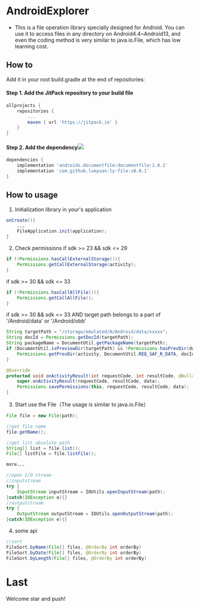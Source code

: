# AndroidExplorer
* This is a file operation library specially designed for Android. You can use it to access files in any directory on Android4.4~Android13, and even the coding method is very similar to java.io.File, which has low learning cost.

## How to
Add it in your root build.gradle at the end of repositories:
#### Step 1. Add the JitPack repository to your build file
```gradle
allprojects {
	repositories {
		...
		maven { url 'https://jitpack.io' }
	}
}
```
#### Step 2. Add the dependency[![](https://jitpack.io/v/lumyuan/ly-file.svg)](https://jitpack.io/#lumyuan/ly-file)
```gradle
dependencies {
	implementation 'androidx.documentfile:documentfile:1.0.1'
	implementation 'com.github.lumyuan:ly-file:v0.0.1'
}
```

## How to usage
1. Initialization library
in your's application
```java
onCreate(){
	...
	FileApplication.init(application);
}
```
2. Check permissions
if sdk >= 23 && sdk <= 29
```java
if (!Permissions.hasCallExternalStorage()){
	Permissions.getCallExternalStorage(activity);
}
```
if sdk >= 30 && sdk <= 33
```java
if (!Permissions.hasCallAllFile()){
	Permissions.getCallAllFile();
}
```
if sdk >= 30 && sdk <= 33 AND target path belongs to a part of '/Android/data' or '/Android/obb'
```java
String targetPath = "/storage/emulated/0/Android/data/xxxxx";
String docId = Permissions.getDocId(targetPath);
String packageName = DocumentUtil.getPackageName(targetPath);
if (DocumentUtil.isPreviewDir(targetPath) && !Permissions.hasPrevDir(docId, packageName)){
	Permissions.getPrevDir(activity, DocumentUtil.REQ_SAF_R_DATA, docId);
}

@Override
protected void onActivityResult(int requestCode, int resultCode, @Nullable Intent data) {
	super.onActivityResult(requestCode, resultCode, data);
	Permissions.savePermissions(this, requestCode, resultCode, data);
}
```
3. Start use the File（The usage is similar to java.io.File）
```java
File file = new File(path);

//get file name
file.getName();

//get list absolute path
String[] list = file.list();
File[] listFile = file.listFile();

more...

//open I/O stream
//inputstream
try {
	InputStream inputStream = IOUtils.openInputStream(path);
}catch(IOException e){}
//outputstream
try {
	OutputStream outputStream = IOUtils.openOutputStream(path);
}catch(IOException e){}
```
4. some api
```java
//sort
FileSort.byName(File[] files, @OrderBy int orderBy)
FileSort.byDate(File[] files, @OrderBy int orderBy)
FileSort.byLength(File[] files, @OrderBy int orderBy)
```

# Last
Welcome star and push!
